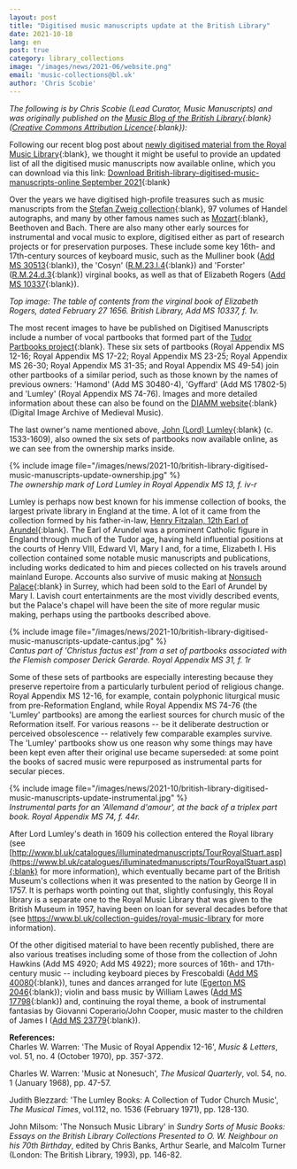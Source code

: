```yaml
---
layout: post
title: "Digitised music manuscripts update at the British Library"
date: 2021-10-18
lang: en
post: true
category: library_collections
image: "/images/news/2021-06/website.png"
email: 'music-collections@bl.uk'
author: 'Chris Scobie'
---
```


_The following is by Chris Scobie (Lead Curator, Music Manuscripts) and was originally published on the [Music Blog of the British Library](https://blogs.bl.uk/music/2021/09/digitised-music-manuscripts-update.html){:blank} ([Creative Commons Attribution Licence](https://blogs.bl.uk/music/about-this-blog.html){:blank}):_  

Following our recent blog post about [newly digitised material from the Royal Music Library](https://blogs.bl.uk/music/2021/08/digitised-manuscripts-from-the-royal-music-library.html){:blank}, we thought it might be useful to provide an updated list of all the digitised music manuscripts now available online, which you can download via this link: [Download British-library-digitised-music-manuscripts-online September 2021](https://blogs.bl.uk/files/british-library-digitised-music-manuscripts-online-september-2021.xlsx){:blank}  

Over the years we have digitised high-profile treasures such as music manuscripts from the [Stefan Zweig collection](https://www.bl.uk/collection-guides/zweig-manuscripts?mobile=on){:blank}, 97 volumes of Handel autographs, and many by other famous names such as [Mozart](https://blogs.bl.uk/music/2014/04/mozartmanuscriptsonline.html){:blank}, Beethoven and Bach. There are also many other early sources for instrumental and vocal music to explore, digitised either as part of research projects or for preservation purposes. These include some key 16th- and 17th-century sources of keyboard music, such as the Mulliner book ([Add MS 30513](https://www.bl.uk/manuscripts/FullDisplay.aspx?ref=Add_MS_30513){:blank}), the 'Cosyn' ([R.M.23.l.4](https://www.bl.uk/manuscripts/FullDisplay.aspx?ref=R.M.23.l.4){:blank}) and 'Forster' ([R.M.24.d.3](https://www.bl.uk/manuscripts/FullDisplay.aspx?ref=R.M.24.d.3){:blank}) virginal books, as well as that of Elizabeth Rogers ([Add MS 10337](https://www.bl.uk/manuscripts/FullDisplay.aspx?ref=Add_MS_10337){:blank}).  

_Top image: The table of contents from the virginal book of Elizabeth Rogers, dated February 27 1656. British Library, Add MS 10337, f. 1v._  

The most recent images to have be published on Digitised Manuscripts include a number of vocal partbooks that formed part of the [Tudor Partbooks project](http://www.tudorpartbooks.ac.uk/){:blank}. These six sets of partbooks (Royal Appendix MS 12-16; Royal Appendix MS 17-22; Royal Appendix MS 23-25; Royal Appendix MS 26-30; Royal Appendix MS 31-35; and Royal Appendix MS 49-54) join other partbooks of a similar period, such as those known by the names of previous owners: 'Hamond' (Add MS 30480-4), 'Gyffard' (Add MS 17802-5) and 'Lumley' (Royal Appendix MS 74-76). Images and more detailed information about these can also be found on the [DIAMM website](https://www.diamm.ac.uk/){:blank} (Digital Image Archive of Medieval Music).  

The last owner's name mentioned above, [John (Lord) Lumley](https://en.wikipedia.org/wiki/John_Lumley,_1st_Baron_Lumley){:blank} (c. 1533-1609), also owned the six sets of partbooks now available online, as we can see from the ownership marks inside.  

{% include image file="/images/news/2021-10/british-library-digitised-music-manuscripts-update-ownership.jpg" %}  
_The ownership mark of Lord Lumley in Royal Appendix MS 13, f. iv-r_  

Lumley is perhaps now best known for his immense collection of books, the largest private library in England at the time. A lot of it came from the collection formed by his father-in-law, [Henry Fitzalan, 12th Earl of Arundel](https://www.npg.org.uk/collections/search/person/mp00144/henry-fitzalan-12th-earl-of-arundel){:blank}. The Earl of Arundel was a prominent Catholic figure in England through much of the Tudor age, having held influential positions at the courts of Henry VIII, Edward VI, Mary I and, for a time, Elizabeth I. His collection contained some notable music manuscripts and publications, including works dedicated to him and pieces collected on his travels around mainland Europe. Accounts also survive of music making at [Nonsuch Palace](https://www.friendsofnonsuch.co.uk/nonsuch-palace/){:blank} in Surrey, which had been sold to the Earl of Arundel by Mary I. Lavish court entertainments are the most vividly described events, but the Palace's chapel will have been the site of more regular music making, perhaps using the partbooks described above.  

{% include image file="/images/news/2021-10/british-library-digitised-music-manuscripts-update-cantus.jpg" %}  
_Cantus part of 'Christus factus est' from a set of partbooks associated with the Flemish composer Derick Gerarde. Royal Appendix MS 31, f. 1r_  

Some of these sets of partbooks are especially interesting because they preserve repertoire from a particularly turbulent period of religious change. Royal Appendix MS 12-16, for example, contain polyphonic liturgical music from pre-Reformation England, while Royal Appendix MS 74-76 (the 'Lumley' partbooks) are among the earliest sources for church music of the Reformation itself. For various reasons -- be it deliberate destruction or perceived obsolescence -- relatively few comparable examples survive. The 'Lumley' partbooks show us one reason why some things may have been kept even after their original use became superseded: at some point the books of sacred music were repurposed as instrumental parts for secular pieces.   

{% include image file="/images/news/2021-10/british-library-digitised-music-manuscripts-update-instrumental.jpg" %}  
_Instrumental parts for an 'Allemand d'amour', at the back of a triplex part book. Royal Appendix MS 74, f. 44r._  

After Lord Lumley's death in 1609 his collection entered the Royal library (see [http://www.bl.uk/catalogues/illuminatedmanuscripts/TourRoyalStuart.asp](https://www.bl.uk/catalogues/illuminatedmanuscripts/TourRoyalStuart.asp){:blank} for more information), which eventually became part of the British Museum's collections when it was presented to the nation by George II in 1757. It is perhaps worth pointing out that, slightly confusingly, this Royal library is a separate one to the Royal Music Library that was given to the British Museum in 1957, having been on loan for several decades before that (see <https://www.bl.uk/collection-guides/royal-music-library> for more information).  

Of the other digitised material to have been recently published, there are also various treatises including some of those from the collection of John Hawkins (Add MS 4920; Add MS 4922); more sources of 16th- and 17th-century music -- including keyboard pieces by Frescobaldi ([Add MS 40080](https://www.bl.uk/manuscripts/FullDisplay.aspx?ref=Add_MS_40080){:blank}), tunes and dances arranged for lute ([Egerton MS 2046](http://access.bl.uk/item/viewer/ark:/81055/vdc_100109684519.0x000001){:blank}); violin and bass music by William Lawes ([Add MS 17798](http://access.bl.uk/item/viewer/ark:/81055/vdc_100109683361.0x000001){:blank}) and, continuing the royal theme, a book of instrumental fantasias by Giovanni Coperario/John Cooper, music master to the children of James I ([Add MS 23779](http://access.bl.uk/item/viewer/ark:/81055/vdc_100109683745.0x000001){:blank}).  

**References:**  
Charles W. Warren: 'The Music of Royal Appendix 12-16', _Music & Letters_, vol. 51, no. 4 (October 1970), pp. 357-372.  

Charles W. Warren: 'Music at Nonesuch', _The Musical Quarterly_, vol. 54, no. 1 (January 1968), pp. 47-57.  

Judith Blezzard: 'The Lumley Books: A Collection of Tudor Church Music', _The Musical Times_, vol.112, no. 1536 (February 1971), pp. 128-130.  

John Milsom: 'The Nonsuch Music Library' in _Sundry Sorts of Music Books: Essays on the British Library Collections Presented to O. W. Neighbour on his 70th Birthday_, edited by Chris Banks, Arthur Searle, and Malcolm Turner (London: The British Library, 1993), pp. 146-82. 
